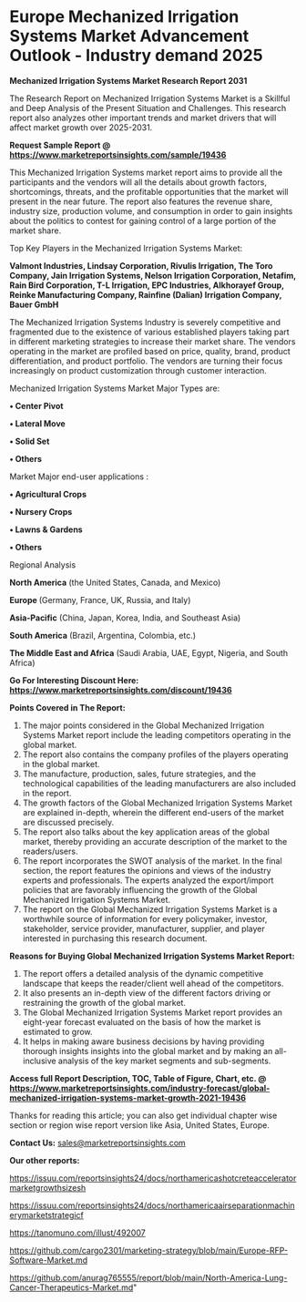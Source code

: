 # Europe Mechanized Irrigation Systems Market Advancement Outlook - Industry demand 2025

<strong>Mechanized Irrigation Systems Market Research Report 2031</strong>

The Research Report on Mechanized Irrigation Systems Market is a Skillful and Deep Analysis of the Present Situation and Challenges. This research report also analyzes other important trends and market drivers that will affect market growth over 2025-2031.

<strong>Request Sample Report @ <a href=https://www.marketreportsinsights.com/sample/19436>https://www.marketreportsinsights.com/sample/19436</a></strong>

This Mechanized Irrigation Systems market report aims to provide all the participants and the vendors will all the details about growth factors, shortcomings, threats, and the profitable opportunities that the market will present in the near future. The report also features the revenue share, industry size, production volume, and consumption in order to gain insights about the politics to contest for gaining control of a large portion of the market share.

Top Key Players in the Mechanized Irrigation Systems Market:

<strong>Valmont Industries, Lindsay Corporation, Rivulis Irrigation, The Toro Company, Jain Irrigation Systems, Nelson Irrigation Corporation, Netafim, Rain Bird Corporation, T-L Irrigation, EPC Industries, Alkhorayef Group, Reinke Manufacturing Company, Rainfine (Dalian) Irrigation Company, Bauer GmbH</strong>

The Mechanized Irrigation Systems Industry is severely competitive and fragmented due to the existence of various established players taking part in different marketing strategies to increase their market share. The vendors operating in the market are profiled based on price, quality, brand, product differentiation, and product portfolio. The vendors are turning their focus increasingly on product customization through customer interaction.

Mechanized Irrigation Systems Market Major Types are:

<strong>• Center Pivot

• Lateral Move

• Solid Set

• Others</strong>

Market Major end-user applications :

<strong>• Agricultural Crops

• Nursery Crops

• Lawns & Gardens

• Others</strong>

Regional Analysis

</u><strong><b>North America</b></strong> (the United States, Canada, and Mexico)

<strong><b>Europe </b></strong>(Germany, France, UK, Russia, and Italy)

<strong><b>Asia-Pacific</b></strong> (China, Japan, Korea, India, and Southeast Asia)

<strong><b>South America</b></strong> (Brazil, Argentina, Colombia, etc.)

<strong><b>The Middle East and Africa</b></strong> (Saudi Arabia, UAE, Egypt, Nigeria, and South Africa)

<strong>Go For Interesting Discount Here: <a href=https://www.marketreportsinsights.com/discount/19436>https://www.marketreportsinsights.com/discount/19436</a></strong>

<strong>Points Covered in The Report:</strong>
<ol>
  <li>The major points considered in the Global Mechanized Irrigation Systems Market report include the leading competitors operating in the global market.</li>
  <li>The report also contains the company profiles of the players operating in the global market.</li>
  <li>The manufacture, production, sales, future strategies, and the technological capabilities of the leading manufacturers are also included in the report.</li>
  <li>The growth factors of the Global Mechanized Irrigation Systems Market are explained in-depth, wherein the different end-users of the market are discussed precisely.</li>
  <li>The report also talks about the key application areas of the global market, thereby providing an accurate description of the market to the readers/users.</li>
  <li>The report incorporates the SWOT analysis of the market. In the final section, the report features the opinions and views of the industry experts and professionals. The experts analyzed the export/import policies that are favorably influencing the growth of the Global Mechanized Irrigation Systems Market.</li>
  <li>The report on the Global Mechanized Irrigation Systems Market is a worthwhile source of information for every policymaker, investor, stakeholder, service provider, manufacturer, supplier, and player interested in purchasing this research document.</li>
</ol>
<strong>Reasons for Buying Global Mechanized Irrigation Systems Market Report:</strong>

<ol>
  <li>The report offers a detailed analysis of the dynamic competitive landscape that keeps the reader/client well ahead of the competitors.</li>
  <li>It also presents an in-depth view of the different factors driving or restraining the growth of the global market.</li>
  <li>The Global Mechanized Irrigation Systems Market report provides an eight-year forecast evaluated on the basis of how the market is estimated to grow.</li>
  <li>It helps in making aware business decisions by having providing thorough insights insights into the global market and by making an all-inclusive analysis of the key market segments and sub-segments.</li>
</ol>
<strong>Access full Report Description, TOC, Table of Figure, Chart, etc. @ <a href=https://www.marketreportsinsights.com/industry-forecast/global-mechanized-irrigation-systems-market-growth-2021-19436>https://www.marketreportsinsights.com/industry-forecast/global-mechanized-irrigation-systems-market-growth-2021-19436</a></strong>


Thanks for reading this article; you can also get individual chapter wise section or region wise report version like Asia, United States, Europe.

<strong>Contact Us:</strong>
sales@marketreportsinsights.com

<strong>Our other reports:</strong>

<a href=https://issuu.com/reportsinsights24/docs/northamericashotcreteacceleratormarketgrowthsizesh>https://issuu.com/reportsinsights24/docs/northamericashotcreteacceleratormarketgrowthsizesh</a>

<a href=https://issuu.com/reportsinsights24/docs/northamericaairseparationmachinerymarketstrategicf>https://issuu.com/reportsinsights24/docs/northamericaairseparationmachinerymarketstrategicf</a>

<a href=https://tanomuno.com/illust/492007>https://tanomuno.com/illust/492007</a>

<a href=https://github.com/cargo2301/marketing-strategy/blob/main/Europe-RFP-Software-Market.md>https://github.com/cargo2301/marketing-strategy/blob/main/Europe-RFP-Software-Market.md</a>

<a href=https://github.com/anurag765555/report/blob/main/North-America-Lung-Cancer-Therapeutics-Market.md>https://github.com/anurag765555/report/blob/main/North-America-Lung-Cancer-Therapeutics-Market.md</a>"
